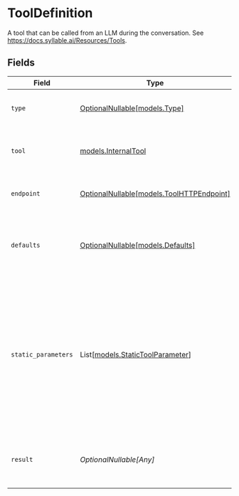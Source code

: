 # ToolDefinition

A tool that can be called from an LLM during the conversation. See https://docs.syllable.ai/Resources/Tools.


## Fields

| Field                                                                                                                                                                                             | Type                                                                                                                                                                                              | Required                                                                                                                                                                                          | Description                                                                                                                                                                                       | Example                                                                                                                                                                                           |
| ------------------------------------------------------------------------------------------------------------------------------------------------------------------------------------------------- | ------------------------------------------------------------------------------------------------------------------------------------------------------------------------------------------------- | ------------------------------------------------------------------------------------------------------------------------------------------------------------------------------------------------- | ------------------------------------------------------------------------------------------------------------------------------------------------------------------------------------------------- | ------------------------------------------------------------------------------------------------------------------------------------------------------------------------------------------------- |
| `type`                                                                                                                                                                                            | [OptionalNullable[models.Type]](../models/type.md)                                                                                                                                                | :heavy_minus_sign:                                                                                                                                                                                | The action to take when the LLM calls the tool.                                                                                                                                                   | endpoint                                                                                                                                                                                          |
| `tool`                                                                                                                                                                                            | [models.InternalTool](../models/internaltool.md)                                                                                                                                                  | :heavy_check_mark:                                                                                                                                                                                | A tool definition to be used by the OpenAI API.                                                                                                                                                   |                                                                                                                                                                                                   |
| `endpoint`                                                                                                                                                                                        | [OptionalNullable[models.ToolHTTPEndpoint]](../models/toolhttpendpoint.md)                                                                                                                        | :heavy_minus_sign:                                                                                                                                                                                | The configuration for an HTTP API call.                                                                                                                                                           |                                                                                                                                                                                                   |
| `defaults`                                                                                                                                                                                        | [OptionalNullable[models.Defaults]](../models/defaults.md)                                                                                                                                        | :heavy_minus_sign:                                                                                                                                                                                | The default values for the parameters of the function/tool call.                                                                                                                                  |                                                                                                                                                                                                   |
| `static_parameters`                                                                                                                                                                               | List[[models.StaticToolParameter](../models/statictoolparameter.md)]                                                                                                                              | :heavy_minus_sign:                                                                                                                                                                                | Parameters for the tool whose values should be set at config time (i.e., not provided by the LLM).                                                                                                | [<br/>{<br/>"default": "fahrenheit",<br/>"description": "Whether the temperature information should be fetched in Celsius or Fahrenheit",<br/>"name": "temperature_unit",<br/>"required": false,<br/>"type": "string"<br/>}<br/>] |
| `result`                                                                                                                                                                                          | *OptionalNullable[Any]*                                                                                                                                                                           | :heavy_minus_sign:                                                                                                                                                                                | The optional result of the tool call. Only used for `context` tools.                                                                                                                              |                                                                                                                                                                                                   |